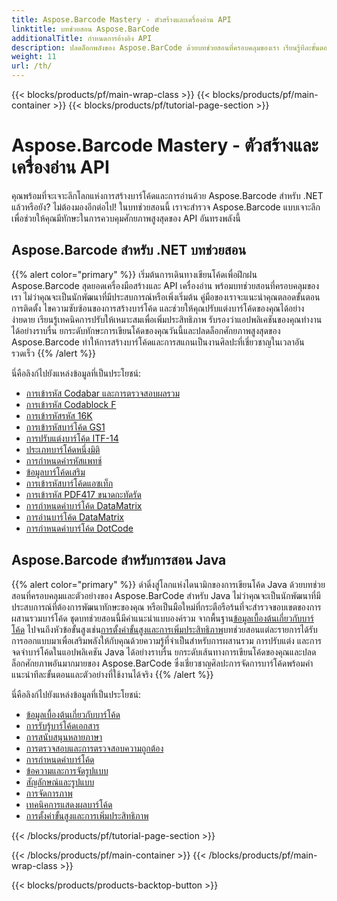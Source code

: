```yaml
---
title: Aspose.Barcode Mastery - ตัวสร้างและเครื่องอ่าน API
linktitle: บทช่วยสอน Aspose.BarCode
additionalTitle: กำหนดการอ้างอิง API
description: ปลดล็อกพลังของ Aspose.BarCode ด้วยบทช่วยสอนที่ครอบคลุมของเรา เรียนรู้ทีละขั้นตอนเพื่อสร้าง ปรับแต่ง และเพิ่มประสิทธิภาพบาร์โค้ดได้อย่างง่ายดาย
weight: 11
url: /th/
---
```


{{< blocks/products/pf/main-wrap-class >}}
{{< blocks/products/pf/main-container >}}
{{< blocks/products/pf/tutorial-page-section >}}

# Aspose.Barcode Mastery - ตัวสร้างและเครื่องอ่าน API


คุณพร้อมที่จะเจาะลึกโลกแห่งการสร้างบาร์โค้ดและการอ่านด้วย Aspose.Barcode สำหรับ .NET แล้วหรือยัง? ไม่ต้องมองอีกต่อไป! ในบทช่วยสอนนี้ เราจะสำรวจ Aspose.Barcode แบบเจาะลึก เพื่อช่วยให้คุณมีทักษะในการควบคุมศักยภาพสูงสุดของ API อันทรงพลังนี้


## Aspose.Barcode สำหรับ .NET บทช่วยสอน
{{% alert color="primary" %}}
เริ่มต้นการเดินทางเขียนโค้ดเพื่อฝึกฝน Aspose.Barcode สุดยอดเครื่องมือสร้างและ API เครื่องอ่าน พร้อมบทช่วยสอนที่ครอบคลุมของเรา ไม่ว่าคุณจะเป็นนักพัฒนาที่มีประสบการณ์หรือเพิ่งเริ่มต้น คู่มือของเราจะแนะนำคุณตลอดขั้นตอนการติดตั้ง ไขความซับซ้อนของการสร้างบาร์โค้ด และช่วยให้คุณปรับแต่งบาร์โค้ดของคุณได้อย่างง่ายดาย เรียนรู้เทคนิคการปรับให้เหมาะสมเพื่อเพิ่มประสิทธิภาพ รับรองว่าแอปพลิเคชันของคุณทำงานได้อย่างราบรื่น ยกระดับทักษะการเขียนโค้ดของคุณวันนี้และปลดล็อกศักยภาพสูงสุดของ Aspose.Barcode ทำให้การสร้างบาร์โค้ดและการสแกนเป็นงานศิลปะที่เชี่ยวชาญในเวลาอันรวดเร็ว
{{% /alert %}}

นี่คือลิงก์ไปยังแหล่งข้อมูลที่เป็นประโยชน์:
 
- [การเข้ารหัส Codabar และการตรวจสอบผลรวม](./net/codabar-encoding-and-checksum/)
- [การเข้ารหัส Codablock F](./net/codablock-f-encoding/)
- [การเข้ารหัสรหัส 16K](./net/code-16k-encoding/)
- [การเข้ารหัสบาร์โค้ด GS1](./net/gs1-barcode-encoding/)
- [การปรับแต่งบาร์โค้ด ITF-14](./net/itf-14-barcode-customization/)
- [ประเภทบาร์โค้ดหนึ่งมิติ](./net/one-dimensional-barcode-types/)
- [การกำหนดค่ารหัสแพทช์](./net/patch-code-configuration/)
- [ข้อมูลบาร์โค้ดเสริม](./net/supplemental-barcode-data/)
- [การเข้ารหัสบาร์โค้ดแอซเท็ก](./net/aztec-barcode-encoding/)
- [การเข้ารหัส PDF417 ขนาดกะทัดรัด](./net/compact-pdf417-encoding/)
- [การกำหนดค่าบาร์โค้ด DataMatrix](./net/datamatrix-barcode-configuration/)
- [การอ่านบาร์โค้ด DataMatrix](./net/datamatrix-barcode-reading/)
- [การกำหนดค่าบาร์โค้ด DotCode](./net/dotcode-barcode-configuration/)



## Aspose.Barcode สำหรับการสอน Java
{{% alert color="primary" %}}
 ดำดิ่งสู่โลกแห่งไดนามิกของการเขียนโค้ด Java ด้วยบทช่วยสอนที่ครอบคลุมและตัวอย่างของ Aspose.BarCode สำหรับ Java ไม่ว่าคุณจะเป็นนักพัฒนาที่มีประสบการณ์ที่ต้องการพัฒนาทักษะของคุณ หรือเป็นมือใหม่ที่กระตือรือร้นที่จะสำรวจขอบเขตของการผสานรวมบาร์โค้ด ชุดบทช่วยสอนนี้มีคำแนะนำแบบองค์รวม จากพื้นฐาน[ข้อมูลเบื้องต้นเกี่ยวกับบาร์โค้ด](./java/barcode-basics/) ไปจนถึงหัวข้อขั้นสูงเช่น[การตั้งค่าขั้นสูงและการเพิ่มประสิทธิภาพ](./java/advanced-settings-and-optimization/)บทช่วยสอนแต่ละรายการได้รับการออกแบบมาเพื่อเสริมพลังให้กับคุณด้วยความรู้ที่จำเป็นสำหรับการผสานรวม การปรับแต่ง และการจดจำบาร์โค้ดในแอปพลิเคชัน Java ได้อย่างราบรื่น ยกระดับเส้นทางการเขียนโค้ดของคุณและปลดล็อกศักยภาพอันมากมายของ Aspose.BarCode ซึ่งเชี่ยวชาญศิลปะการจัดการบาร์โค้ดพร้อมคำแนะนำทีละขั้นตอนและตัวอย่างที่ใช้งานได้จริง
{{% /alert %}}

นี่คือลิงก์ไปยังแหล่งข้อมูลที่เป็นประโยชน์:

- [ข้อมูลเบื้องต้นเกี่ยวกับบาร์โค้ด](./java/barcode-basics/)
- [การรับรู้บาร์โค้ดเอกสาร](./java/document-barcode-recognition/)
- [การสนับสนุนหลายภาษา](./java/multilingual-support/)
- [การตรวจสอบและการตรวจสอบความถูกต้อง](./java/checksum-and-validation/)
- [การกำหนดค่าบาร์โค้ด](./java/barcode-configuration/)
- [ข้อความและการจัดรูปแบบ](./java/text-and-styling/)
- [สัญลักษณ์และรูปแบบ](./java/symbology-and-format/)
- [การจัดการภาพ](./java/image-manipulation/)
- [เทคนิคการแสดงผลบาร์โค้ด](./java/barcode-rendering-techniques/)
- [การตั้งค่าขั้นสูงและการเพิ่มประสิทธิภาพ](./java/advanced-settings-and-optimization/)

{{< /blocks/products/pf/tutorial-page-section >}}

{{< /blocks/products/pf/main-container >}}
{{< /blocks/products/pf/main-wrap-class >}}

{{< blocks/products/products-backtop-button >}}
